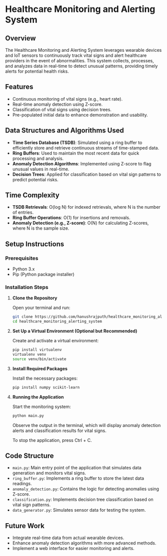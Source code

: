 # Healthcare Monitoring and Alerting System

## Overview

The Healthcare Monitoring and Alerting System leverages wearable devices and IoT sensors to continuously track vital signs and alert healthcare providers in the event of abnormalities. This system collects, processes, and analyzes data in real-time to detect unusual patterns, providing timely alerts for potential health risks.

## Features

- Continuous monitoring of vital signs (e.g., heart rate).
- Real-time anomaly detection using Z-score.
- Classification of vital signs using decision trees.
- Pre-populated initial data to enhance demonstration and usability.

## Data Structures and Algorithms Used

- **Time Series Database (TSDB)**: Simulated using a ring buffer to efficiently store and retrieve continuous streams of time-stamped data.
- **Ring Buffers**: Used to maintain the most recent data for quick processing and analysis.
- **Anomaly Detection Algorithms**: Implemented using Z-score to flag unusual values in real-time.
- **Decision Trees**: Applied for classification based on vital sign patterns to predict potential risks.

## Time Complexity

- **TSDB Retrievals**: O(log N) for indexed retrievals, where N is the number of entries.
- **Ring Buffer Operations**: O(1) for insertions and removals.
- **Anomaly Detection (e.g., Z-score)**: O(N) for calculating Z-scores, where N is the sample size.

## Setup Instructions

### Prerequisites

- Python 3.x
- Pip (Python package installer)

### Installation Steps

1. **Clone the Repository**

   Open your terminal and run:

   ```bash
   git clone https://github.com/hanushrajputh/healthcare_monitoring_alerting_system.git
   cd healthcare_monitoring_alerting_system
   ```

2. **Set Up a Virtual Environment (Optional but Recommended)**

   Create and activate a virtual environment:

   ```bash
   pip install virtualenv
   virtualenv venv
   source venv/bin/activate
   ```

3. **Install Required Packages**

   Install the necessary packages:

   ```bash
   pip install numpy scikit-learn
   ```

4. **Running the Application**

   Start the monitoring system:

   ```bash
   python main.py
   ```

   Observe the output in the terminal, which will display anomaly detection alerts and classification results for vital signs.

   To stop the application, press Ctrl + C.

## Code Structure

- `main.py`: Main entry point of the application that simulates data generation and monitors vital signs.
- `ring_buffer.py`: Implements a ring buffer to store the latest data readings.
- `anomaly_detection.py`: Contains the logic for detecting anomalies using Z-score.
- `classification.py`: Implements decision tree classification based on vital sign patterns.
- `data_generator.py`: Simulates sensor data for testing the system.

## Future Work

- Integrate real-time data from actual wearable devices.
- Enhance anomaly detection algorithms with more advanced methods.
- Implement a web interface for easier monitoring and alerts.
